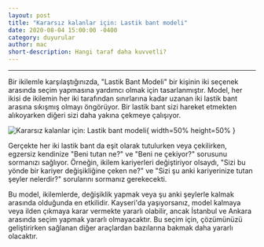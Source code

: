 ```yaml
---
layout: post
title: "Kararsız kalanlar için: Lastik bant modeli"
date: 2020-08-04 15:00:00 -0400
category: duyurular
author: mac
short-description: Hangi taraf daha kuvvetli?
---
```


-----

Bir ikilemle karşılaştığınızda, "Lastik Bant Modeli" bir kişinin iki seçenek arasında seçim yapmasına yardımcı olmak için tasarlanmıştır. Model, her ikisi de ikilemin her iki tarafından sınırlarına kadar uzanan iki lastik bant arasına sıkışmış olmayı öngörüyor. Bir lastik bant sizi hareket etmekten alıkoyarken diğeri sizi daha yakına çekmeye çalışıyor.

![Kararsız kalanlar için: Lastik bant modeli](https://destek.feracore.com/assets/rubberband.png){ width=50% height=50% }

Gerçekte her iki lastik bant da eşit olarak tutulurken veya çekilirken, egzersiz kendinize "Beni tutan ne?" ve "Beni ne çekiyor?" sorusunu sormanızı sağlıyor. Örneğin, ikilem kariyerleri değiştiriyor olsaydı, "Sizi bu yönde bir kariyer değişikliğine çeken ne?" ve "Sizi şu anki kariyerinize tutan şeyler nelerdir?" sorularını sormanız gerekecekti.

Bu model, ikilemlerde, değişiklik yapmak veya şu anki şeylerle kalmak arasında olduğunda en etkilidir. Kayseri'da yaşıyorsanız, model kalmaya veya ilden çıkmaya karar vermekte yararlı olabilir, ancak İstanbul ve Ankara arasında seçim yapmak yararlı olmayacaktır. Bu seçim için, çözümünüzü geliştirirken sağlanan diğer araçlardan bazılarına bakmak daha yararlı olacaktır.
